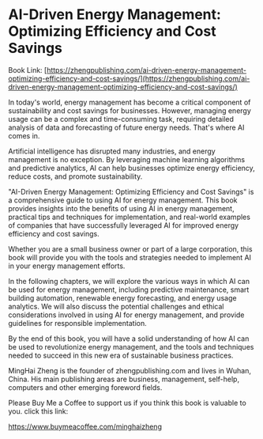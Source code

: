 # AI-Driven Energy Management: Optimizing Efficiency and Cost Savings

Book Link: [https://zhengpublishing.com/ai-driven-energy-management-optimizing-efficiency-and-cost-savings/](https://zhengpublishing.com/ai-driven-energy-management-optimizing-efficiency-and-cost-savings/)

In today's world, energy management has become a critical component of sustainability and cost savings for businesses. However, managing energy usage can be a complex and time-consuming task, requiring detailed analysis of data and forecasting of future energy needs. That's where AI comes in.

Artificial intelligence has disrupted many industries, and energy management is no exception. By leveraging machine learning algorithms and predictive analytics, AI can help businesses optimize energy efficiency, reduce costs, and promote sustainability.

"AI-Driven Energy Management: Optimizing Efficiency and Cost Savings" is a comprehensive guide to using AI for energy management. This book provides insights into the benefits of using AI in energy management, practical tips and techniques for implementation, and real-world examples of companies that have successfully leveraged AI for improved energy efficiency and cost savings.

Whether you are a small business owner or part of a large corporation, this book will provide you with the tools and strategies needed to implement AI in your energy management efforts.

In the following chapters, we will explore the various ways in which AI can be used for energy management, including predictive maintenance, smart building automation, renewable energy forecasting, and energy usage analytics. We will also discuss the potential challenges and ethical considerations involved in using AI for energy management, and provide guidelines for responsible implementation.

By the end of this book, you will have a solid understanding of how AI can be used to revolutionize energy management, and the tools and techniques needed to succeed in this new era of sustainable business practices.

MingHai Zheng is the founder of zhengpublishing.com and lives in Wuhan, China. His main publishing areas are business, management, self-help, computers and other emerging foreword fields.

Please Buy Me a Coffee to support us if you think this book is valuable to you. click this link:

https://www.buymeacoffee.com/minghaizheng
